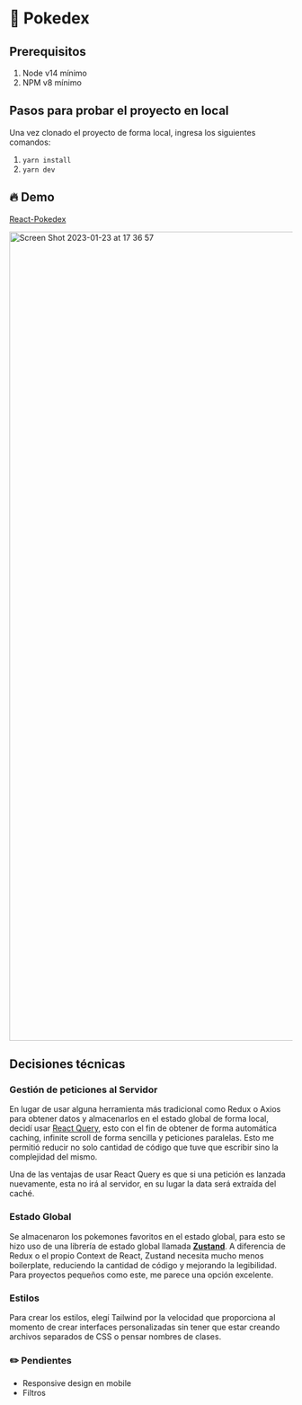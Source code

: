 # 🔴 Pokedex

## Prerequisitos
1. Node v14  mínimo
2. NPM v8 mínimo

## Pasos para probar el proyecto en local

Una vez clonado el proyecto de forma local, ingresa los siguientes comandos:

1. ``` yarn install ```
2. ``` yarn dev ```

## 🔥 Demo

[React-Pokedex](https://react-pokedex-gustavvopenna.vercel.app/)

<img width="1440" alt="Screen Shot 2023-01-23 at 17 36 57" src="https://user-images.githubusercontent.com/37059612/214176417-d6e3decd-5f17-4750-997a-a5e95edcfde4.png">

## Decisiones técnicas

### Gestión de peticiones al Servidor

En lugar de usar alguna herramienta más tradicional como Redux o Axios para obtener datos y almacenarlos en el estado global de forma local, decidí usar [React Query](https://react-query-v3.tanstack.com/), esto con el fin de obtener de forma automática caching, infinite scroll de forma sencilla y peticiones paralelas.
Esto me permitió reducir no solo cantidad de código que tuve que escribir sino la complejidad del mismo.

Una de las ventajas de usar React Query es que si una petición es lanzada nuevamente, esta no irá al servidor, en su lugar la data será extraída del caché.

### Estado Global

Se almacenaron los pokemones favoritos en el estado global, para esto se hizo uso de una librería de estado global llamada [<b>Zustand</b>](https://docs.pmnd.rs/zustand/getting-started/introduction). A diferencia de Redux o el propio Context de React,
Zustand necesita mucho menos boilerplate, reduciendo la cantidad de código y mejorando la legibilidad. Para proyectos pequeños como este, me parece una opción excelente.

### Estilos

Para crear los estilos, elegí Tailwind por la velocidad que proporciona al momento de crear interfaces personalizadas sin tener que estar creando archivos separados de CSS o pensar nombres de clases.

### ✏️  Pendientes

- Responsive design en mobile
- Filtros

